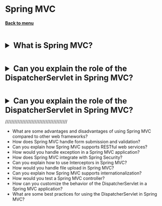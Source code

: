 <h1>Spring MVC</h1> 
<h4> 

[Back to menu](..%2FMenu.md)

</h4>

[//]: # (What is Spring MVC?)
<br>
<details>
    <summary style="font-size: 25px;">
        <b>
            What is Spring MVC?
        </b>
    </summary>
<br>

Spring MVC (Model-View-Controller) is a module of the Spring Framework, 
a popular open-source framework for developing Java applications. 
Spring MVC provides a structured way to design web applications 
by implementing the Model-View-Controller design pattern.

Model: The Model represents the application data and business logic.
View: The View is responsible for rendering the model data and presenting it
(HTML, CSS)
Controller: The Controller handles user input and interactions.
(HTTP requests, business logic execution)

</details>

[//]: # (Can you explain the role of the DispatcherServlet in Spring MVC?)
<br>
<details>
    <summary style="font-size: 25px;">
        <b>
            Can you explain the role of the DispatcherServlet in Spring MVC?
        </b>
    </summary>
<br>

DispatcherServlet is a servlet that receives all the incoming HTTP requests 
and is responsible for dispatching those requests 
to the appropriate controllers.

* Request Handling: The DispatcherServlet receives all incoming requests 
and passes them to the appropriate handler methods in the controller classes.

* Controller Selection: The DispatcherServlet uses a HandlerMapping 
to determine which controller should process each request. 
The mapping can be defined explicitly by the developer, 
or it can be handled automatically by Spring MVC through component scanning.

* View Resolution: After the controller has processed the request, 
the DispatcherServlet takes the logical view name 
returned by the controller and uses a ViewResolver to map it to
a specific view object.

* Request Transformation: The DispatcherServlet transforms the results 
of the model and the view into an HTTP response that is sent back to the client.

* Exception Handling: If an exception is thrown while processing the request, 
the DispatcherServlet can handle it using a HandlerExceptionResolver 
to map the exception to a view displaying an error message.

</details>

[//]: # (Can you explain the role of the DispatcherServlet in Spring MVC?)
<br>
<details>
    <summary style="font-size: 25px;">
        <b>
            Can you explain the role of the DispatcherServlet in Spring MVC?
        </b>
    </summary>
<br>

DispatcherServlet is a servlet that receives all the incoming HTTP requests
and is responsible for dispatching those requests
to the appropriate controllers.

* Request Handling: The DispatcherServlet receives all incoming requests
  and passes them to the appropriate handler methods in the controller classes.

* Controller Selection: The DispatcherServlet uses a HandlerMapping
  to determine which controller should process each request.
  The mapping can be defined explicitly by the developer,
  or it can be handled automatically by Spring MVC through component scanning.

* View Resolution: After the controller has processed the request,
  the DispatcherServlet takes the logical view name
  returned by the controller and uses a ViewResolver to map it to
  a specific view object.

* Request Transformation: The DispatcherServlet transforms the results
  of the model and the view into an HTTP response that is sent back to the client.

* Exception Handling: If an exception is thrown while processing the request,
  the DispatcherServlet can handle it using a HandlerExceptionResolver
  to map the exception to a view displaying an error message.

</details>

////////////////////////////////////////

* What are some advantages and disadvantages of using Spring MVC 
compared to other web frameworks?
*   How does Spring MVC handle form submission and validation?
*   Can you explain how Spring MVC supports RESTful web services?
*   How would you handle exception in a Spring MVC application?
*   How does Spring MVC integrate with Spring Security?
*   Can you explain how to use Interceptors in Spring MVC?
*   How would you handle file upload in Spring MVC?
*   Can you explain how Spring MVC supports internationalization?
*   How would you test a Spring MVC controller?
* How can you customize the behavior of the DispatcherServlet in a Spring MVC application?
*  What are some best practices for using the DispatcherServlet in Spring MVC?






